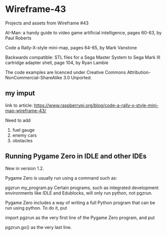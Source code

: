 # Wireframe-43
Projects and assets from Wireframe #43

AI-Man: a handy guide to video game artificial intelligence, pages 60-63, by Paul Roberts

Code a Rally-X-style mini-map, pages 64-65, by Mark Vanstone

Backwards compatible: STL files for a Sega Master System to Sega Mark III cartridge adapter shell, page 104, by Ryan Lambie

The code examples are licenced under Creative Commons Attribution-NonCommercial-ShareAlike 3.0 Unported.

## my imput

link to article: https://www.raspberrypi.org/blog/code-a-rally-x-style-mini-map-wireframe-43/

Need to add 
  1. fuel gauge 
  2. enemy cars 
  3. obstacles

## Running Pygame Zero in IDLE and other IDEs
New in version 1.2.

Pygame Zero is usually run using a command such as:

pgzrun my_program.py
Certain programs, such as integrated development environments like IDLE and Edublocks, will only run python, not pgzrun.

Pygame Zero includes a way of writing a full Python program that can be run using python. To do it, put

import pgzrun
as the very first line of the Pygame Zero program, and put

pgzrun.go()
as the very last line.
